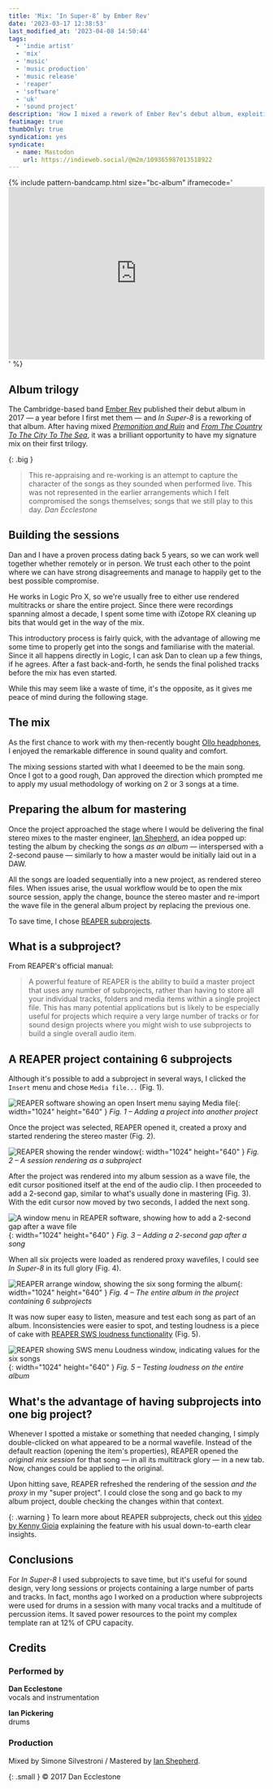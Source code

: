 ```yaml
---
title: 'Mix: ‘In Super-8’ by Ember Rev'
date: '2023-03-17 12:38:53'
last_modified_at: '2023-04-08 14:50:44'
tags:
  - 'indie artist'
  - 'mix'
  - 'music'
  - 'music production'
  - 'music release'
  - 'reaper'
  - 'software'
  - 'uk'
  - 'sound project'
description: 'How I mixed a rework of Ember Rev’s debut album, exploiting the subproject functionality in REAPER to save time and processing power.'
featimage: true
thumbOnly: true
syndication: yes
syndicate:
  - name: Mastodon
    url: https://indieweb.social/@m2m/109365987013518922
---
```

{% include pattern-bandcamp.html size="bc-album" iframecode='<iframe style="border: 0; width: 100%; height: 340px;" src="https://bandcamp.com/EmbeddedPlayer/album=2164587015/size=large/bgcol=ffffff/linkcol=333333/artwork=small/transparent=true/"><a href="https://emberrev.bandcamp.com/album/in-super-8">In Super-8 by Ember Rev</a></iframe>' %}

## Album trilogy

The Cambridge-based band [Ember Rev](https://germanshepherdrecords.com/artists/ember-rev/) published their debut album in 2017&nbsp;—&nbsp;a year before I first met them&nbsp;—&nbsp;and *In Super-8* is a reworking of that album. After having mixed [*Premonition and Ruin*](/work/music-production/premonition-and-ruin/) and [*From The Country To The City To The Sea*](/work/music-production/from-the-country-to-the-city-to-the-sea-album-mix/), it was a brilliant opportunity to have my signature mix on their first trilogy.

{: .big }
> This re-appraising and re-working is an attempt to capture the character of the songs as they sounded when performed live. This was not  represented in the earlier arrangements which I felt compromised the  songs themselves; songs that we still play to this day.
> <cite>Dan Ecclestone</cite>

## Building the sessions

Dan and I have a proven process dating back 5 years, so we can work well together whether remotely or in person. We trust each other to the point where we can have strong disagreements and manage to happily get to the best possible compromise.

He works in Logic Pro X, so we're usually free to either use rendered multitracks or share the entire project. Since there were recordings spanning almost a decade, I spent some time with iZotope RX cleaning up bits that would get in the way of the mix.

This introductory process is fairly quick, with the advantage of allowing me some time to properly get into the songs and familiarise with the material. Since it all happens directly in Logic, I can ask Dan to clean up a few things, if he agrees. After a fast back-and-forth, he sends the final polished tracks before the mix has even started.

While this may seem like a waste of time, it's the opposite, as it gives me peace of mind during the following stage.

## The mix

As the first chance to work with my then-recently bought [Ollo headphones](/blog/ollo-audio-headphones/), I enjoyed the remarkable difference in sound quality and comfort.

The mixing sessions started with what I deeemed to be the main song. Once I got to a good rough, Dan approved the direction which prompted me to apply my usual methodology of working on 2 or 3 songs at a time.

## Preparing the album for mastering

Once the project approached the stage where I would be delivering the final stereo mixes to the master engineer, [Ian Shepherd](https://productionadvice.co.uk/about/), an idea popped up: testing the album by checking the songs _as an album_&nbsp;—&nbsp;interspersed with a 2-second pause&nbsp;—&nbsp;similarly to how a master would be initially laid out in a DAW.

All the songs are loaded sequentially into a new project, as rendered stereo files. When issues arise, the usual workflow would be to open the mix source session, apply the change, bounce the stereo master and re-import the wave file in the general album project by replacing the previous one.

To save time, I chose [REAPER subprojects](https://www.soundonsound.com/techniques/reaper-subprojects).

## What is a subproject?

From REAPER's official manual:

> A powerful feature of REAPER is the ability to build a master project that uses any number of subprojects, rather than having to store all your individual tracks, folders and media items within a single project file. This has many potential applications but is likely to be especially useful for projects which require a very large number of tracks or for sound design projects where you might wish to use subprojects to build a single overall audio item.

## A REAPER project containing 6 subprojects

Although it's possible to add a subproject in several ways, I clicked the `Insert` menu and chose `Media file...` (Fig. 1).

![REAPER software showing an open Insert menu saying Media file](/assets/images/reaper-subproject-combo-01-add-project.jpg){: width="1024" height="640" }
*Fig. 1 – Adding a project into another project*

Once the project was selected, REAPER opened it, created a proxy and started rendering the stereo master (Fig. 2).

![REAPER showing the render window](/assets/images/reaper-subproject-combo-02-rendering-project.jpg){: width="1024" height="640" }
*Fig. 2 – A session rendering as a subproject*

After the project was rendered into my album session as a wave file, the edit cursor positioned itself at the end of the audio clip. I then proceeded to add a 2-second gap, similar to what's usually done in mastering (Fig. 3). With the edit cursor now moved by two seconds, I added the next song.

![A window menu in REAPER software, showing how to add a 2-second gap after a wave file](/assets/images/reaper-subproject-combo-03-add-space.jpg){: width="1024" height="640" }
*Fig. 3 – Adding a 2-second gap after a song*

When all six projects were loaded as rendered proxy wavefiles, I could see *In Super-8* in its full glory (Fig. 4).

![REAPER arrange window, showing the six song forming the album](/assets/images/reaper-subproject-combo-04-final-project.jpg){: width="1024" height="640" }
*Fig. 4 – The entire album in the project containing 6 subprojects*

It was now super easy to listen, measure and test each song as part of an album. Inconsistencies were easier to spot, and testing loudness is a piece of cake with [REAPER SWS loudness functionality](https://wiki.cockos.com/wiki/index.php/Measure_and_normalize_loudness_with_SWS) (Fig. 5).

![REAPER showing SWS menu Loudness window, indicating values for the six songs](/assets/images/reaper-subproject-combo-05-test-loudness.jpg){: width="1024" height="640" }
*Fig. 5 – Testing loudness on the entire album*

## What's the advantage of having subprojects into one big project?

Whenever I spotted a mistake or something that needed changing, I simply double-clicked on what appeared to be a normal wavefile. Instead of the default reaction (opening the item's properties), REAPER opened the _original mix session_ for that song&nbsp;—&nbsp;in all its multitrack glory&nbsp;—&nbsp;in a new tab. Now, changes could be applied to the original.

Upon hitting save, REAPER refreshed the rendering of the session _and the proxy_ in my "super project". I could close the song and go back to my album project, double checking the changes within that context.

{: .warning }
To learn more about REAPER subprojects, check out this [video by Kenny Gioia](https://youtu.be/S0k7ph7Nnbo) explaining the feature with his usual down-to-earth clear insights.

## Conclusions

For *In Super-8* I used subprojects to save time, but it's useful for sound design, very long sessions or projects containing a large number of parts and tracks. In fact, months ago I worked on a production where subprojects were used for drums in a session with many vocal tracks and a multitude of percussion items. It saved power resources to the point my complex template ran at 12% of CPU capacity.

## Credits

### Performed by

**Dan Ecclestone**\
vocals and instrumentation

**Ian Pickering**\
drums

### Production
Mixed by Simone Silvestroni / Mastered by [Ian Shepherd](https://productionadvice.co.uk/about/).

{: .small }
&copy; 2017 Dan Ecclestone